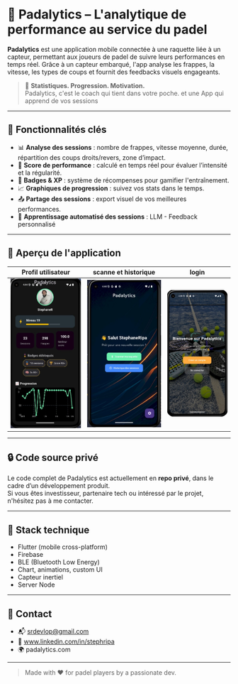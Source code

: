 # 🎾 Padalytics – L'analytique de performance au service du padel

**Padalytics** est une application mobile connectée à une raquette liée à un capteur, permettant aux joueurs de padel de suivre leurs performances en temps réel. Grâce à un capteur embarqué, l'app analyse les frappes, la vitesse, les types de coups et fournit des feedbacks visuels engageants.

> 🚀 **Statistiques. Progression. Motivation.**  
> Padalytics, c'est le coach qui tient dans votre poche. et une App qui apprend de vos sessions

---

## 📱 Fonctionnalités clés

- 📊 **Analyse des sessions** : nombre de frappes, vitesse moyenne, durée, répartition des coups droits/revers, zone d’impact.
- 🧠 **Score de performance** : calculé en temps réel pour évaluer l’intensité et la régularité.
- 🏅 **Badges & XP** : système de récompenses pour gamifier l'entraînement.
- 📈 **Graphiques de progression** : suivez vos stats dans le temps.
- 📤 **Partage des sessions** : export visuel de vos meilleures performances.
- 🤖 **Apprentissage automatisé des sessions** : LLM - Feedback personnalisé

---

## 📸 Aperçu de l'application

| Profil utilisateur | scanne et historique | login |
|--------------------|------------------|------------|
| ![mock1](8774eb6d-7d06-4b6e-8c63-7d79a5bdc836.jpeg) | ![mock2](9cfe0926-a748-4609-9bb3-76d6b1e72fea.jpeg) | ![mock3](096269f6-72bc-4c19-8b18-ab826848b0d6.jpeg) |


---

## 🔒 Code source privé

Le code complet de Padalytics est actuellement en **repo privé**, dans le cadre d’un développement produit.  
Si vous êtes investisseur, partenaire tech ou intéressé par le projet, n'hésitez pas à me contacter.

---

## 🧠 Stack technique

- Flutter (mobile cross-platform)
- Firebase
- BLE (Bluetooth Low Energy)
- Chart, animations, custom UI
- Capteur inertiel
- Server Node 

---

## 📩 Contact

- 📬 srdevlop@gmail.com
- 💼 www.linkedin.com/in/stephripa
- 🌍 padalytics.com

---

> Made with ❤️ for padel players by a passionate dev.
